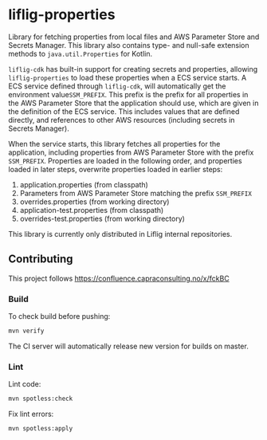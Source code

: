 # liflig-properties

Library for fetching properties from local files and AWS Parameter Store and Secrets Manager. This library also contains type- and null-safe extension methods to `java.util.Properties` for Kotlin.

`liflig-cdk` has built-in support for creating secrets and properties, allowing `liflig-properties` to load these properties when a ECS service starts.
A ECS service defined through `liflig-cdk`, will automatically get the environment value`SSM_PREFIX`. This prefix is the prefix for
all properties in the AWS Parameter Store that the application should use, which are given in the definition of the
ECS service. This includes values that are defined directly, and
references to other AWS resources (including secrets in Secrets Manager).

When the service starts, this library fetches all properties for the application, including properties from AWS Parameter Store with the prefix
`SSM_PREFIX`. Properties are loaded in the following order, and properties loaded in later steps, overwrite properties loaded in earlier steps:

1. application.properties (from classpath)
2. Parameters from AWS Parameter Store matching the prefix `SSM_PREFIX`
3. overrides.properties (from working directory)
4. application-test.properties (from classpath)
5. overrides-test.properties (from working directory)

This library is currently only distributed in Liflig internal repositories.

## Contributing

This project follows
https://confluence.capraconsulting.no/x/fckBC

### Build

To check build before pushing:

```bash
mvn verify
```

The CI server will automatically release new version for builds on master.

### Lint

Lint code:

```bash
mvn spotless:check
```

Fix lint errors:

```bash
mvn spotless:apply
```
